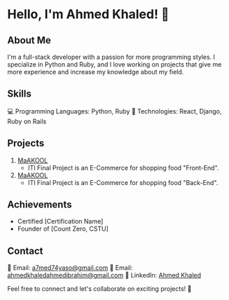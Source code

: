 <!--
**AhmedKhaled146/AhmedKhaled146** is a ✨ _special_ ✨ repository because its `README.md` (this file) appears on your GitHub profile.

Here are some ideas to get you started:

- 🔭 I’m currently working on ...
- 🌱 I’m currently learning ...
- 👯 I’m looking to collaborate on ...
- 🤔 I’m looking for help with ...
- 💬 Ask me about ...
- 📫 How to reach me: ...
- 😄 Pronouns: ...
- ⚡ Fun fact: ...
-->

# Hello, I'm Ahmed Khaled! 👋

## About Me
I'm a full-stack developer with a passion for more programming styles. I specialize in Python and Ruby, and I love working on projects that give me more experience and increase my knowledge about my field.

## Skills
💻 Programming Languages: Python, Ruby
🚀 Technologies: React, Django, Ruby on Rails

## Projects
1. [MaAKOOL](https://github.com/AhmedKhaled146/MaAKOOL-Client-Frontend)
   - ITI Final Project is an E-Commerce for shopping food "Front-End".
2. [MaAKOOL](https://github.com/AhmedKhaled146/MaAKOOL-Backend-API)
   - ITI Final Project is an E-Commerce for shopping food "Back-End".

## Achievements
- Certified [Certification Name]
- Founder of [Count Zero, CSTU]

## Contact
📧 Email: a7med74yaso@gmail.com
📧 Email: ahmedkhaledahmedibrahim@gmail.com
🔗 LinkedIn: [Ahmed Khaled](https://www.linkedin.com/in/ahmed-khaled-08736b192/)

Feel free to connect and let's collaborate on exciting projects! 🚀

